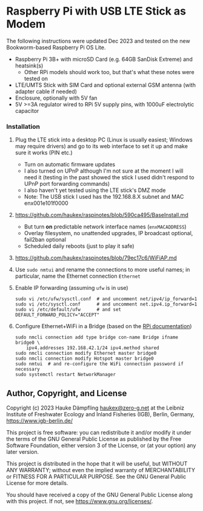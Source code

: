 Raspberry Pi with USB LTE Stick as Modem
========================================

The following instructions were updated Dec 2023 and
tested on the new Bookworm-based Raspberry Pi OS Lite.

- Raspberry Pi 3B+ with microSD Card (e.g. 64GB SanDisk Extreme) and heatsink(s)
  - Other RPi models should work too, but that's what these notes were tested on
- LTE/UMTS Stick with SIM Card and optional external GSM antenna (with adapter cable if needed)
- Enclosure, optionally with 5V fan
- 5V >=3A regulator wired to RPi 5V supply pins, with 1000uF electrolytic capacitor

### Installation

1. Plug the LTE stick into a desktop PC (Linux is usually easiest; Windows may require drivers)
   and go to its web interface to set it up and make sure it works (PIN etc.)
   - Turn on automatic firmware updates
   - I also turned on UPnP although I'm not sure at the moment I will need it
     (testing in the past showed the stick I used didn't respond to UPnP port forwarding commands)
   - I also haven't yet tested using the LTE stick's DMZ mode
   - Note: The USB stick I used has the 192.168.8.X subnet and MAC enx001e101f0000

2. https://github.com/haukex/raspinotes/blob/590ca495/BaseInstall.md
   - But turn **on** predictable network interface names (`enxMACADDRESS`)
   - Overlay filesystem, no unattended upgrades, IP broadcast optional, fail2ban optional
   - Scheduled daily reboots (just to play it safe)

3. https://github.com/haukex/raspinotes/blob/79ec17c6/WiFiAP.md

4. Use `sudo nmtui` and rename the connections to more useful names;
   in particular, name the Ethernet connection `Ethernet`

5. Enable IP forwarding (assuming `ufw` is in use)

       sudo vi /etc/ufw/sysctl.conf  # and uncomment net/ipv4/ip_forward=1
       sudo vi /etc/sysctl.conf      # and uncomment net.ipv4.ip_forward=1
       sudo vi /etc/default/ufw      # and set DEFAULT_FORWARD_POLICY="ACCEPT"

6. Configure Ethernet+WiFi in a Bridge (based on the [RPi documentation][link1])

       sudo nmcli connection add type bridge con-name Bridge ifname bridge0 \
           ipv4.addresses 192.168.42.1/24 ipv4.method shared
       sudo nmcli connection modify Ethernet master bridge0
       sudo nmcli connection modify Hotspot master bridge0
       sudo nmtui  # and re-configure the WiFi connection password if necessary
       sudo systemctl restart NetworkManager

[link1]: https://www.raspberrypi.com/documentation/computers/configuration.html#use-your-raspberry-pi-as-a-network-bridge


Author, Copyright, and License
------------------------------

Copyright (c) 2023 Hauke Dämpfling <haukex@zero-g.net>
at the Leibniz Institute of Freshwater Ecology and Inland Fisheries (IGB),
Berlin, Germany, <https://www.igb-berlin.de/>

This project is free software: you can redistribute it and/or modify
it under the terms of the GNU General Public License as published by
the Free Software Foundation, either version 3 of the License, or
(at your option) any later version.

This project is distributed in the hope that it will be useful,
but WITHOUT ANY WARRANTY; without even the implied warranty of
MERCHANTABILITY or FITNESS FOR A PARTICULAR PURPOSE. See the
GNU General Public License for more details.

You should have received a copy of the GNU General Public License
along with this project. If not, see <https://www.gnu.org/licenses/>.
